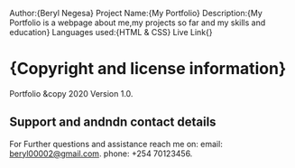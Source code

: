 Author:{Beryl Negesa}
Project Name:{My Portfolio}
Description:{My Portfolio is a webpage about me,my projects so far and my skills and education}
Languages used:{HTML & CSS}
Live Link{}


# {Copyright and license information}
Portfolio &copy 2020 Version 1.0.
## Support and andndn contact details
For Further questions and assistance reach me on:
email: beryl00002@gmail.com.
phone: +254 70123456.